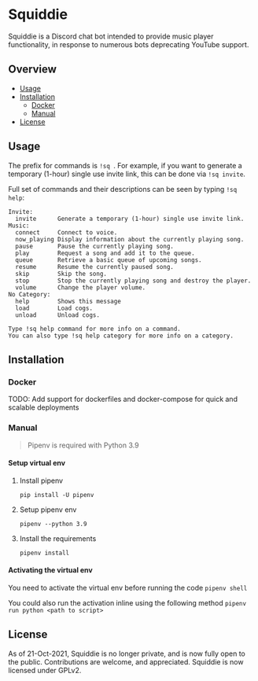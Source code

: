 # Squiddie

Squiddie is a Discord chat bot intended to provide music player functionality, in response to numerous bots deprecating YouTube support. 

## Overview

- [Usage](https://github.com/euvaz/squiddie#usage)
- [Installation](https://github.com/euvaz/squiddie#installation)
  - [Docker](https://github.com/euvaz/squiddie#docker)
  - [Manual](https://github.com/euvaz/squiddie#manual)
- [License](https://github.com/euvaz/squiddie/#license)

## Usage

The prefix for commands is `!sq `. For example, if you want to generate a temporary (1-hour) single use invite link, this can be done via `!sq invite`.

Full set of commands and their descriptions can be seen by typing `!sq help`:

```
Invite:
  invite      Generate a temporary (1-hour) single use invite link.
Music:
  connect     Connect to voice.
  now_playing Display information about the currently playing song.
  pause       Pause the currently playing song.
  play        Request a song and add it to the queue.
  queue       Retrieve a basic queue of upcoming songs.
  resume      Resume the currently paused song.
  skip        Skip the song.
  stop        Stop the currently playing song and destroy the player.
  volume      Change the player volume.
No Category:
  help        Shows this message
  load        Load cogs.
  unload      Unload cogs.

Type !sq help command for more info on a command.
You can also type !sq help category for more info on a category.
```

## Installation

### Docker

TODO: Add support for dockerfiles and docker-compose for quick and scalable deployments

### Manual
> Pipenv is required with Python 3.9

#### Setup virtual env

1. Install pipenv

   `pip install -U pipenv`

2. Setup pipenv env
   
   `pipenv --python 3.9`

3. Install the requirements
   
   `pipenv install`

#### Activating the virtual env

You need to activate the virtual env before running the code
`pipenv shell`

You could also run the activation inline using the following method
`pipenv run python <path to script>`

## License

As of 21-Oct-2021, Squiddie is no longer private, and is now fully open to the public. Contributions are welcome, and appreciated.
Squiddie is now licensed under GPLv2.
